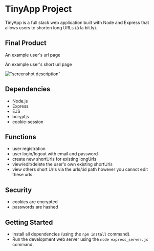 # TinyApp Project

TinyApp is a full stack web application built with Node and Express that allows users to shorten long URLs (à la bit.ly).

## Final Product

An example user's url page


An example user's short url page


!["screenshot description"](#)

## Dependencies

- Node.js
- Express
- EJS
- bcryptjs
- cookie-session

## Functions
- user registration
- user login/logout with email and password
- create new shortUrls for existing longUrls
- view/edit/delete the user's own existing shortUrls
- view others short Urls via the  urls/:id path
  however you cannot edit these urls

## Security
- cookies are encrypted
- passwords are hashed

## Getting Started

- Install all dependencies (using the `npm install` command).
- Run the development web server using the `node express_server.js` command.